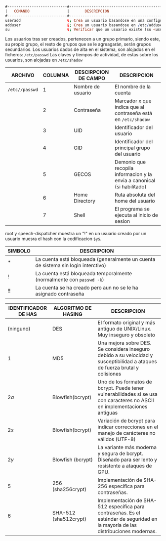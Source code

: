 ```prolog
#---------------------------#---------------------------------------------------------------------------------------------------#---------------------------------------------------------------#
|   COMANDO                 |       DESCRIPCION                                                                                 |      MUESTRA EJEMPLAR                                         |
#---------------------------#---------------------------------------------------------------------------------------------------#---------------------------------------------------------------#
useradd                     §; Crea un usuario basandose en una configuracion establecida en /etc/login.defs
adduser                     §; Crea un usuario basandose en /etc/adduser.conf
su                          §; Verificar que un usuario existe (su <usuario>)
```

Los usuarios tras ser creados, pertenecen a un grupo primario, siendo este, su propio grupo, el resto de grupos que se le agreagarán, serán grupos secundarios.
Los usuarios dados de alta en el sistema, son alojados en el ficheros: `/etc/passwd`
Las claves y tiempos de actividad, de estas sobre los usuarios, son alojadas en `/etc/shadow`

| ARCHIVO | COLUMNA | DESCIRPCION DE CAMPO | DESCRIPCION |
|----------|----------|----------|---------|
| `/etc//passwd`   | 1   | Nombre de usuario   | El nombre de la cuenta
|     | 2   | Contraseña   | Marcador x que indica que al contraseña está en `/etc/shadow` 
|     | 3   | UID   | Identificador del usuario
|     | 4   | GID   | Identificador del principal grupo del usuario
|     | 5   | GECOS | Demonio que recopila informacion y la envia a canonical (si habilitado)
|     | 6   | Home Directory    | Ruta absoluta del home del usuario
|     | 7   | Shell | El programa se ejecuta al inicio de sesion

root y speech-dispatcher muestra un "!"
en un usuario creado por un usuario muesra el hash con la codificacion `$y$`.

| SIMBOLO | DESCRIPCION |
|----------|----------|
| *   | La cuenta está bloqueada (generalmente un cuenta de sistema sin login interctivo)   | 
| !    | La cuenta está bloqueada temporalmente (normalmente con `passwd -k`)   | Cell 6   |
| !!    | La cuenta se ha creado pero aun no se le ha asignado contraseña   |

| IDENTIFICADOR DE HAS | ALGORITMO DE HASING | DESCRIPCION |
|----------|----------|----------|
| (ninguno)    | DES   | El formato original y más antiguo de UNIX/Linux. Muy inseguro y obsoleto   |
| $1$    | MD5   | Una mejora sobre DES. Se considera inseguro debido a su velocidad y susceptibilidad a ataques de fuerza brutal y colisiones   |
| $2a$    | Blowfish(bcrypt)   | Uno de los formatos de bcrypt. Puede tener vulnerabilidades si se usa con caracteres no ASCII en implementaciones antiguas   |
| $2x$ | Blowfish(bcrypt) | Variación de bcrypt para indicar correcciones en el manejo de carácteres no válidos (UTF-8)
| $2y$ | Blowfish (bcrypt) | La variante más moderna y segura de bcrypt. Diseñado para ser lento y resistente a ataques de GPU. |
| $5$ | 256 (sha256crypt) | Implementación de SHA-256 específica para contraseñas. |
| $6$ | SHA-512 (sha512crypt) | Implementación de SHA-512 específica para contraseñas. Es el estándar de seguridad en la mayoría de las distribuciones modernas. |